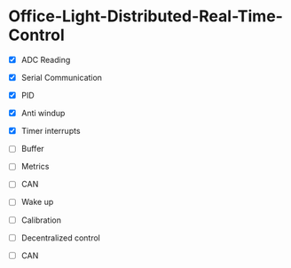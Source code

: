 # Office-Light-Distributed-Real-Time-Control

- [x] ADC Reading
- [x] Serial Communication
- [x] PID
- [x] Anti windup
- [x] Timer interrupts
- [ ] Buffer
- [ ] Metrics
- [ ] CAN
- [ ] Wake up
- [ ] Calibration
- [ ] Decentralized control
- [ ] CAN



